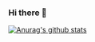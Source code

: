 ### Hi there 👋

[![Anurag's github stats](https://github-readme-stats.vercel.app/api?username=Pradeep-M-S)](https://github.com/anuraghazra/github-readme-stats)
